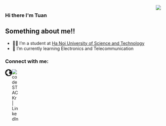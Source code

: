 <img align='right' src="https://github-readme-stats.vercel.app/api?username=TuanND0510&show_icons=true">

### Hi there I'm Tuan

## Something about me!!
- 👨‍🎓 I’m a student at [Ha Noi University of Science and Technology][hust]
- 🏫 I’m currently learning Electronics and Telecommunication

### Connect with me:

[<img align="left" alt="codeSTACKr.com" width="22px" src="https://raw.githubusercontent.com/iconic/open-iconic/master/svg/globe.svg" />][website]
[<img align="left" alt="codeSTACKr | LinkedIn" width="22px" src="https://cdn.jsdelivr.net/npm/simple-icons@v3/icons/linkedin.svg" />][linkedin]




[website]: https://
[facebook]: https://www.facebook.com/attaboiii5/
[linkedin]: https://www.linkedin.com/in/
[hust]: https://www.hust.edu.vn/
